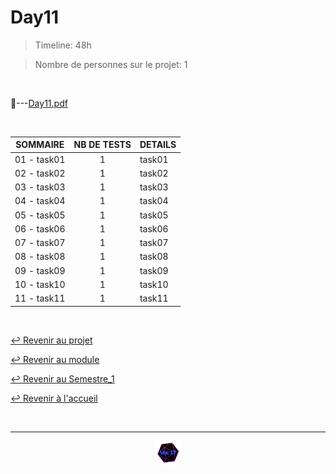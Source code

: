 # Day11

>Timeline: 48h

>Nombre de personnes sur le projet: 1

<br>

📂---[Day11.pdf](https://github.com/Studio-17/Epitech-Subjects/blob/main/Semestre_1/B-CPE-100/Pool/Day11/Day11.pdf)

<br>

<table align="center">
    <thead>
        <tr>
            <th>SOMMAIRE</th>
            <th>NB DE TESTS</th>
            <th>DETAILS</th>
        </tr>
    </thead>
    <tbody>
        <tr>
            <td rowspan="1">01 - task01</td>
            <td rowspan="1" style="text-align: center;">1</td>
            <td>task01</td>
        </tr>
        <tr>
            <td rowspan="1">02 - task02</td>
            <td rowspan="1" style="text-align: center;">1</td>
            <td>task02</td>
        </tr>
        <tr>
            <td rowspan="1">03 - task03</td>
            <td rowspan="1" style="text-align: center;">1</td>
            <td>task03</td>
        </tr>
        <tr>
            <td rowspan="1">04 - task04</td>
            <td rowspan="1" style="text-align: center;">1</td>
            <td>task04</td>
        </tr>
        <tr>
            <td rowspan="1">05 - task05</td>
            <td rowspan="1" style="text-align: center;">1</td>
            <td>task05</td>
        </tr>
        <tr>
            <td rowspan="1">06 - task06</td>
            <td rowspan="1" style="text-align: center;">1</td>
            <td>task06</td>
        </tr>
        <tr>
            <td rowspan="1">07 - task07</td>
            <td rowspan="1" style="text-align: center;">1</td>
            <td>task07</td>
        </tr>
        <tr>
            <td rowspan="1">08 - task08</td>
            <td rowspan="1" style="text-align: center;">1</td>
            <td>task08</td>
        </tr>
        <tr>
            <td rowspan="1">09 - task09</td>
            <td rowspan="1" style="text-align: center;">1</td>
            <td>task09</td>
        </tr>
        <tr>
            <td rowspan="1">10 - task10</td>
            <td rowspan="1" style="text-align: center;">1</td>
            <td>task10</td>
        </tr>
        <tr>
            <td rowspan="1">11 - task11</td>
            <td rowspan="1" style="text-align: center;">1</td>
            <td>task11</td>
        </tr>
    </tbody>
</table>

<br>

[↩️ Revenir au projet](https://github.com/Studio-17/Epitech-Subjects/tree/main/Semestre_1/B-CPE-100/Pool)

[↩️ Revenir au module](https://github.com/Studio-17/Epitech-Subjects/tree/main/Semestre_1/B-CPE-100)

[↩️ Revenir au Semestre_1](https://github.com/Studio-17/Epitech-Subjects/tree/main/Semestre_1)

[↩️ Revenir à l'accueil](https://github.com/Studio-17/Epitech-Subjects)

<br>

---

<div align="center">

<a href="https://github.com/Studio-17" target="_blank"><img src="../../../../voc17.gif" width="40"></a>

</div>